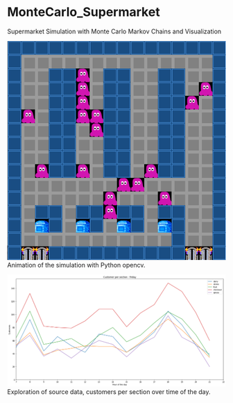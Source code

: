 # MonteCarlo_Supermarket
Supermarket Simulation with Monte Carlo Markov Chains and Visualization

![alt_text](supermarket.gif)
Animation of the simulation with Python opencv.

![alt_text](section_visits_over_time.png)
Exploration of source data, customers per section over time of the day.
